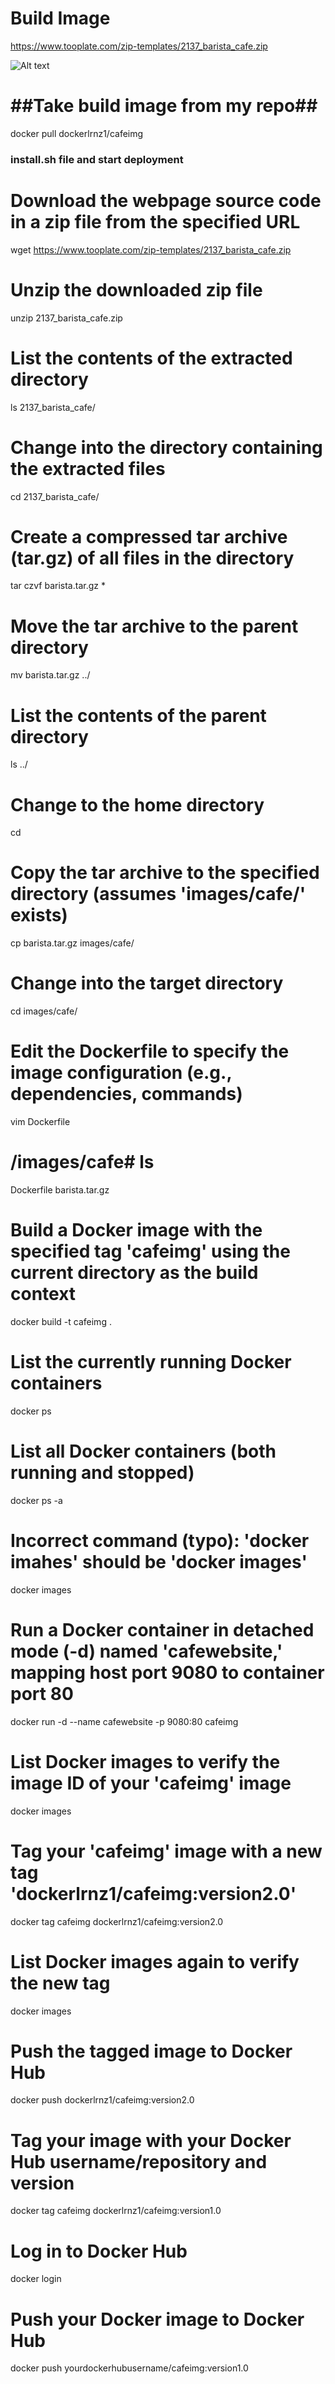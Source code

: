 
# Build Image

https://www.tooplate.com/zip-templates/2137_barista_cafe.zip

![Alt text](image-4.png)

# ##Take build image from my repo##
docker pull dockerlrnz1/cafeimg

### install.sh file and start deployment 

# Download the webpage source code in a zip file from the specified URL
wget https://www.tooplate.com/zip-templates/2137_barista_cafe.zip

# Unzip the downloaded zip file
unzip 2137_barista_cafe.zip

# List the contents of the extracted directory
ls 2137_barista_cafe/

# Change into the directory containing the extracted files
cd 2137_barista_cafe/

# Create a compressed tar archive (tar.gz) of all files in the directory
tar czvf barista.tar.gz *

# Move the tar archive to the parent directory
mv barista.tar.gz ../

# List the contents of the parent directory
ls ../

# Change to the home directory
cd

# Copy the tar archive to the specified directory (assumes 'images/cafe/' exists)

cp barista.tar.gz images/cafe/

# Change into the target directory
cd images/cafe/

# Edit the Dockerfile to specify the image configuration (e.g., dependencies, commands)
vim Dockerfile

# /images/cafe# ls
Dockerfile  barista.tar.gz

# Build a Docker image with the specified tag 'cafeimg' using the current directory as the build context
docker build -t cafeimg .

# List the currently running Docker containers
docker ps

# List all Docker containers (both running and stopped)
docker ps -a

# Incorrect command (typo): 'docker imahes' should be 'docker images'
docker images

# Run a Docker container in detached mode (-d) named 'cafewebsite,' mapping host port 9080 to container port 80

docker run -d --name cafewebsite -p 9080:80 cafeimg

# List Docker images to verify the image ID of your 'cafeimg' image
docker images

# Tag your 'cafeimg' image with a new tag 'dockerlrnz1/cafeimg:version2.0'
docker tag cafeimg dockerlrnz1/cafeimg:version2.0

# List Docker images again to verify the new tag
docker images

# Push the tagged image to Docker Hub
docker push dockerlrnz1/cafeimg:version2.0



# Tag your image with your Docker Hub username/repository and version
docker tag cafeimg dockerlrnz1/cafeimg:version1.0

# Log in to Docker Hub
docker login

# Push your Docker image to Docker Hub
docker push yourdockerhubusername/cafeimg:version1.0



